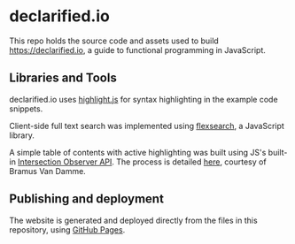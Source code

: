 # declarified.io
This repo holds the source code and assets used to build https://declarified.io, a guide to functional programming in JavaScript.

## Libraries and Tools
declarified.io uses [highlight.js](https://github.com/highlightjs/highlight.js) for syntax highlighting in the example code snippets.

Client-side full text search was implemented using [flexsearch](https://github.com/nextapps-de/flexsearch), a JavaScript library.

A simple table of contents with active highlighting was built using JS's built-in [Intersection Observer API](https://github.com/highlightjs/highlight.js). The process is detailed [here](https://www.bram.us/2020/01/10/smooth-scrolling-sticky-scrollspy-navigation/), courtesy of Bramus Van Damme.

## Publishing and deployment
The website is generated and deployed directly from the files in this repository, using [GitHub Pages](https://pages.github.com).
